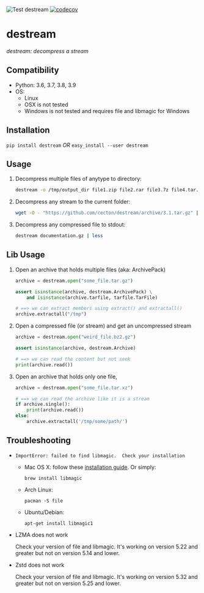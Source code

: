 ![Test destream](https://github.com/destream-py/destream/workflows/Test%20destream/badge.svg)
[![codecov](https://codecov.io/gh/cecton/destream/branch/main/graph/badge.svg)](https://codecov.io/gh/cecton/destream)

destream
========

_destream: decompress a stream_

Compatibility
-------------

 *  Python: 3.6, 3.7, 3.8, 3.9
 *  OS:
     -  Linux
     -  OSX is not tested
     -  Windows is not tested and requires file and libmagic for Windows

Installation
------------

```pip install destream``` *OR* ```easy_install --user destream```

Usage
-----

1.  Decompress multiple files of anytype to directory:

    ```bash
    destream -o /tmp/output_dir file1.zip file2.rar file3.7z file4.tar.bz2
    ```
2.  Decompress any stream to the current folder:

    ```bash
    wget -O - "https://github.com/cecton/destream/archive/3.1.tar.gz" | destream -o ./
    ```
3.  Decompress any compressed file to stdout:

    ```bash
    destream documentation.gz | less
    ```



Lib Usage
---------

1.  Open an archive that holds multiple files (aka: ArchivePack)
    ```python
    archive = destream.open("some_file.tar.gz")

    assert isinstance(archive, destream.ArchivePack) \
        and isinstance(archive.tarfile, tarfile.TarFile)

    # ==> we can extract members using extract() and extractall()
    archive.extractall("/tmp")
    ```
2.  Open a compressed file (or stream) and get an uncompressed stream
    ```python
    archive = destream.open("weird_file.bz2.gz")

    assert isinstance(archive, destream.Archive)

    # ==> we can read the content but not seek
    print(archive.read())
    ```
3.  Open an archive that holds only one file,
    ```python
    archive = destream.open("some_file.tar.xz")

    # ==> we can read the archive like it is a stream
    if archive.single():
        print(archive.read())
    else:
        archive.extractall('/tmp/some/path/')
    ```

Troubleshooting
---------------

*   ```ImportError: failed to find libmagic.  Check your installation```

    *   Mac OS X: follow these
        [installation guide](http://www.brambraakman.com/blog/comments/installing_libmagic_in_mac_os_x_for_python-magic/). Or simply:

        ```
        brew install libmagic
        ```

    *   Arch Linux:

        ```
        pacman -S file
        ```
    *   Ubuntu/Debian:

        ```
        apt-get install libmagic1
        ```

*   LZMA does not work

    Check your version of file and libmagic. It's working on version 5.22 and
    greater but not on version 5.14 and lower.

*   Zstd does not work

    Check your version of file and libmagic. It's working on version 5.32 and
    greater but not on version 5.25 and lower.
